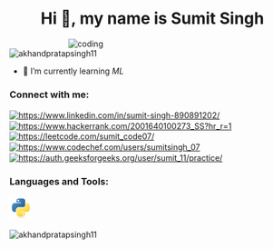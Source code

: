 <h1 align="center">Hi 👋, my name is Sumit Singh</h1>
<img align="right" alt='coding' width="400" src="https://user-images.githubusercontent.com/55389276/140866485-8fb1c876-9a8f-4d6a-98dc-08c4981eaf70.gif">
<p align="left"> <img src="https://komarev.com/ghpvc/?username=akhandpratapsingh11&label=Profile%20views&color=0e75b6&style=flat" alt="akhandpratapsingh11" /> </p>

- 🌱 I’m currently learning *ML*


<h3 align="left">Connect with me:</h3>
<p align="left">
<a href="https://www.linkedin.com/in/sumit-singh-890891202/" target="blank"><img align="center" src="https://raw.githubusercontent.com/rahuldkjain/github-profile-readme-generator/master/src/images/icons/Social/linked-in-alt.svg" alt="https://www.linkedin.com/in/sumit-singh-890891202/" height="30" width="40" /></a>
<a href="https://www.hackerrank.com/2001640100273_SS?hr_r=1" target="blank"><img align="center" src="https://raw.githubusercontent.com/rahuldkjain/github-profile-readme-generator/master/src/images/icons/Social/hackerrank.svg" alt="https://www.hackerrank.com/2001640100273_SS?hr_r=1" height="30" width="40" /></a>
<a href="https://leetcode.com/sumit_code07/" target="blank"><img align="center" src="https://raw.githubusercontent.com/rahuldkjain/github-profile-readme-generator/master/src/images/icons/Social/leet-code.svg" alt="https://leetcode.com/sumit_code07/" height="30" width="40" /></a>
<a href="https://www.codechef.com/users/sumitsingh_07" target="blank"><img align="center" src="https://cdn.jsdelivr.net/npm/simple-icons@3.1.0/icons/codechef.svg" alt="https://www.codechef.com/users/sumitsingh_07" height="30" width="40" /></a>
<a href="https://auth.geeksforgeeks.org/user/sumit_11/practice/" target="blank"><img align="center" src="https://raw.githubusercontent.com/rahuldkjain/github-profile-readme-generator/master/src/images/icons/Social/geeks-for-geeks.svg" alt="https://auth.geeksforgeeks.org/user/sumit_11/practice/" height="30" width="40" /></a>
</p>

<h3 align="left">Languages and Tools:</h3>
<p align="left"> <a href="https://www.python.org" target="_blank" rel="noreferrer"> <img src="https://raw.githubusercontent.com/devicons/devicon/master/icons/python/python-original.svg" alt="python" width="40" height="40"/> </a> </p>

<p><img align="center" src="https://github-readme-streak-stats.herokuapp.com/?user=akhandpratapsingh11&" alt="akhandpratapsingh11" /></p>
